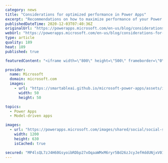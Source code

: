 ```yaml
---
category: news
title: "Considerations for optimized performance in Power Apps"
excerpt: "Recommendations on how to maximize performance of your Power Apps "
publishedDateTime: 2020-12-03T07:40:36Z
originalUrl: "https://powerapps.microsoft.com/en-us/blog/considerations-for-optimized-performance-in-power-apps/"
webUrl: "https://powerapps.microsoft.com/en-us/blog/considerations-for-optimized-performance-in-power-apps/"
type: article
quality: 189
heat: 189
published: true

featuredContent: "<iframe width=\"800\" height=\"500\" frameborder=\"0\" src=\"https://www.youtube.com/embed/jcKoqC9Vfmo\" allow=\"accelerometer; autoplay; encrypted-media; gyroscope; picture-in-picture\" allowfullscreen></iframe>"

provider:
  name: Microsoft
  domain: microsoft.com
  images:
    - url: "https://smartableai.github.io/microsoft-power-apps/assets/images/organizations/microsoft.com-50x50.jpg"
      width: 50
      height: 50

topics:
  - Power Apps
  - Model-driven apps

images:
  - url: "https://powerapps.microsoft.com/images/shared/social/social-share-post-ignite.png"
    width: 1200
    height: 630
    isCached: true

secured: "MP4lsQL7zJ4H60GsyoibRDbp27xOqaaWMxM6ryr5Bd26zJcyJefHddUNjxV01NriXYpvVPpieLM7n19I7WAkSpnx4OMMovFgUNOYGMmNgRRCyA6s3mwVpf9S7/v2VQkYB1QrNUsgz3KhIbceaETUS3m5v0Mu2Mv7vQNvd0JYvjDGeXQNhn7bUe5KV+I55b/uytCWAYdFY40I2gg16x6W80IEyKCWI0bieFs0C5g51PnompV6Q5tbSawcwXS0IWbyvjYl/qEPSxnIwsSTLbLcmurYPQKJNf8uKlMP+G0d0Qgc/SHG6HSNDzNkOryp5mEhwAOGY7ML9h1MdyLsANlgaVJunwBSJXYMl4nEIpEQfjEt8lrQIm76L+Hr7WvwSywyfln/AiuoV7/eHVRQ+5rCN/Jp/6pDkN1cjdL8iNICdY9nViCsid8bNjw8L9KTNux1qFhiAF9qdpFR9C8C1aKpYA==;TDBA8LWcSJvdljFo9RJkQw=="
---
```


